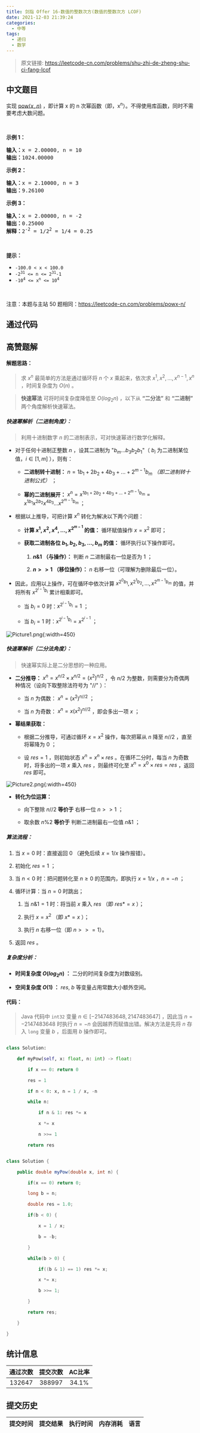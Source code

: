```yaml
---
title: 剑指 Offer 16-数值的整数次方(数值的整数次方 LCOF)
date: 2021-12-03 21:39:24
categories:
  - 中等
tags:
  - 递归
  - 数学
---
```


> 原文链接: https://leetcode-cn.com/problems/shu-zhi-de-zheng-shu-ci-fang-lcof




## 中文题目
<div><p>实现 <a href="https://www.cplusplus.com/reference/valarray/pow/">pow(<em>x</em>, <em>n</em>)</a> ，即计算 x 的 n 次幂函数（即，x<sup>n</sup>）。不得使用库函数，同时不需要考虑大数问题。</p>

<p> </p>

<p><strong>示例 1：</strong></p>

<pre>
<strong>输入：</strong>x = 2.00000, n = 10
<strong>输出：</strong>1024.00000
</pre>

<p><strong>示例 2：</strong></p>

<pre>
<strong>输入：</strong>x = 2.10000, n = 3
<strong>输出：</strong>9.26100</pre>

<p><strong>示例 3：</strong></p>

<pre>
<strong>输入：</strong>x = 2.00000, n = -2
<strong>输出：</strong>0.25000
<strong>解释：</strong>2<sup>-2</sup> = 1/2<sup>2</sup> = 1/4 = 0.25</pre>

<p> </p>

<p><strong>提示：</strong></p>

<ul>
	<li><code>-100.0 < x < 100.0</code></li>
	<li><code>-2<sup>31</sup> <= n <= 2<sup>31</sup>-1</code></li>
	<li><code>-10<sup>4</sup> <= x<sup>n</sup> <= 10<sup>4</sup></code></li>
</ul>

<p> </p>

<p>注意：本题与主站 50 题相同：<a href="https://leetcode-cn.com/problems/powx-n/">https://leetcode-cn.com/problems/powx-n/</a></p>
</div>

## 通过代码
<RecoDemo>
</RecoDemo>


## 高赞题解
#### 解题思路：

> 求 $x^n$ 最简单的方法是通过循环将 $n$ 个 $x$ 乘起来，依次求 $x^1, x^2, ..., x^{n-1}, x^n$ ，时间复杂度为 $O(n)$ 。
> **快速幂法** 可将时间复杂度降低至 $O(log_2 n)$ ，以下从 **“二分法”** 和 **“二进制”** 两个角度解析快速幂法。

##### 快速幂解析（二进制角度）：

> 利用十进制数字 $n$ 的二进制表示，可对快速幂进行数学化解释。

- 对于任何十进制正整数 $n$ ，设其二进制为 "$b_m...b_3b_2b_1$"（ $b_i$ 为二进制某位值，$i \in [1,m]$ ），则有：
  - **二进制转十进制：** $n = 1b_1 + 2b_2 + 4b_3 + ... + 2^{m-1}b_m$ *（即二进制转十进制公式）* ；
  - **幂的二进制展开：** $x^n = x^{1b_1 + 2b_2 + 4b_3 + ... + 2^{m-1}b_m} = x^{1b_1}x^{2b_2}x^{4b_3}...x^{2^{m-1}b_m}$  ；

- 根据以上推导，可把计算 $x^n$ 转化为解决以下两个问题：
  - **计算 $x^1, x^2, x^4, ..., x^{2^{m-1}}$ 的值：** 循环赋值操作 $x = x^2$ 即可；
  - **获取二进制各位 $b_1, b_2, b_3, ..., b_m$ 的值：** 循环执行以下操作即可。
    1. **$n \& 1$ （与操作）：** 判断 $n$ 二进制最右一位是否为 $1$ ；
    2. **$n>>1$  （移位操作）：** $n$ 右移一位（可理解为删除最后一位）。

- 因此，应用以上操作，可在循环中依次计算 $x^{2^{0}b_1}, x^{2^{1}b_2}, ..., x^{2^{m-1}b_m}$ 的值，并将所有 $x^{2^{i-1}b_i}$ 累计相乘即可。
  - 当 $b_i = 0$ 时：$x^{2^{i-1}b_i} = 1$ ；
  - 当 $b_i = 1$ 时：$x^{2^{i-1}b_i} = x^{2^{i-1}}$ ；

![Picture1.png](../images/shu-zhi-de-zheng-shu-ci-fang-lcof-0.png){:width=450}

##### 快速幂解析（二分法角度）：

> 快速幂实际上是二分思想的一种应用。

- **二分推导：** $x^n = x^{n/2} \times x^{n/2} = (x^2)^{n/2}$ ，令 $n/2$ 为整数，则需要分为奇偶两种情况（设向下取整除法符号为 "$//$" ）：
  - 当 $n$ 为偶数： $x^n = (x^2)^{n//2}$ ；
  - 当 $n$ 为奇数： $x^n = x(x^2)^{n//2}$ ，即会多出一项 $x$ ；

- **幂结果获取：**
  - 根据二分推导，可通过循环 $x = x^2$ 操作，每次把幂从 $n$ 降至 $n//2$ ，直至将幂降为 $0$ ；
  - 设 $res=1$ ，则初始状态 $x^n = x^n \times res$ 。在循环二分时，每当 $n$ 为奇数时，将多出的一项 $x$ 乘入 $res$ ，则最终可化至 $x^n = x^0 \times res = res$ ，返回 $res$ 即可。

![Picture2.png](../images/shu-zhi-de-zheng-shu-ci-fang-lcof-1.png){:width=450}

- **转化为位运算：**
  - 向下整除 $n // 2$  **等价于** 右移一位 $n >> 1$ ；
  - 取余数 $n \% 2$ **等价于** 判断二进制最右一位值 $n \& 1$ ；

##### 算法流程：

1. 当 $x = 0$ 时：直接返回 $0$ （避免后续 $x = 1 / x$ 操作报错）。
2. 初始化 $res = 1$ ；
2. 当 $n < 0$ 时：把问题转化至 $n \geq 0$ 的范围内，即执行 $x = 1/x$ ，$n = - n$ ；
3. 循环计算：当 $n = 0$ 时跳出；
   1. 当 $n \& 1 = 1$ 时：将当前 $x$ 乘入 $res$ （即 $res *= x$ ）；
   2. 执行 $x = x^2$ （即 $x *= x$ ）；
   3. 执行 $n$ 右移一位（即 $n >>= 1$）。
4. 返回 $res$ 。

##### 复杂度分析：

- **时间复杂度 $O(log_2 n)$ ：** 二分的时间复杂度为对数级别。 
- **空间复杂度 $O(1)$ ：** $res$, $b$ 等变量占用常数大小额外空间。

#### 代码：

> Java 代码中 `int32` 变量 $n \in [-2147483648, 2147483647]$ ，因此当 $n = -2147483648$ 时执行 $n = -n$ 会因越界而赋值出错。解决方法是先将 $n$ 存入 `long` 变量 $b$ ，后面用 $b$ 操作即可。

```python []
class Solution:
    def myPow(self, x: float, n: int) -> float:
        if x == 0: return 0
        res = 1
        if n < 0: x, n = 1 / x, -n
        while n:
            if n & 1: res *= x
            x *= x
            n >>= 1
        return res
```

```java []
class Solution {
    public double myPow(double x, int n) {
        if(x == 0) return 0;
        long b = n;
        double res = 1.0;
        if(b < 0) {
            x = 1 / x;
            b = -b;
        }
        while(b > 0) {
            if((b & 1) == 1) res *= x;
            x *= x;
            b >>= 1;
        }
        return res;
    }
}
```

## 统计信息
| 通过次数 | 提交次数 | AC比率 |
| :------: | :------: | :------: |
|    132647    |    388997    |   34.1%   |

## 提交历史
| 提交时间 | 提交结果 | 执行时间 |  内存消耗  | 语言 |
| :------: | :------: | :------: | :--------: | :--------: |

